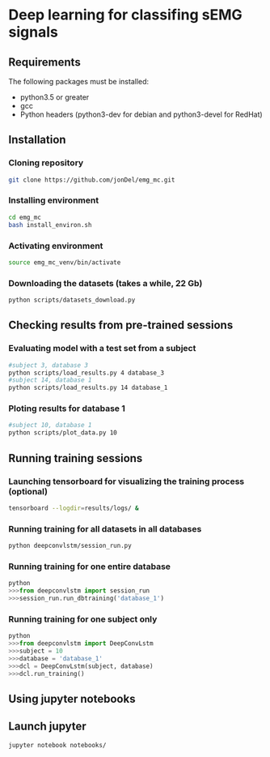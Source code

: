 # Deep learning for classifing sEMG signals

## Requirements
The following packages must be installed:
- python3.5 or greater
- gcc
- Python headers (python3-dev for debian and python3-devel for RedHat)

## Installation

### Cloning repository
```bash
git clone https://github.com/jonDel/emg_mc.git
```
### Installing environment
```bash
cd emg_mc
bash install_environ.sh
```
### Activating environment
```bash
source emg_mc_venv/bin/activate
```
### Downloading the datasets (takes a while, 22 Gb)
```bash
python scripts/datasets_download.py
```
## Checking results from pre-trained sessions

### Evaluating model with a test set from a subject
```bash
#subject 3, database 3
python scripts/load_results.py 4 database_3
#subject 14, database 1
python scripts/load_results.py 14 database_1
```
### Ploting results for database 1
```bash
#subject 10, database 1
python scripts/plot_data.py 10
```
## Running training sessions

### Launching tensorboard for visualizing the training process (optional)
```bash
tensorboard --logdir=results/logs/ &
```
### Running training for all datasets in all databases
```bash
python deepconvlstm/session_run.py
```
### Running training for one entire database
```python
python
>>>from deepconvlstm import session_run
>>>session_run.run_dbtraining('database_1')
```

###  Running training for one subject only
```python
python
>>>from deepconvlstm import DeepConvLstm
>>>subject = 10
>>>database = 'database_1'
>>>dcl = DeepConvLstm(subject, database)
>>>dcl.run_training()
```
## Using jupyter notebooks

## Launch jupyter
```bash
jupyter notebook notebooks/
```
